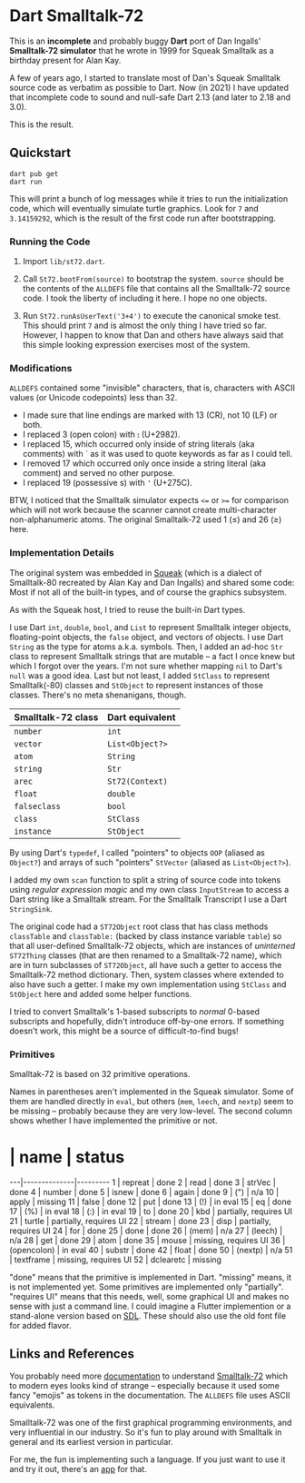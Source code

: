 Dart Smalltalk-72
=================

This is an **incomplete** and probably buggy **Dart** port of Dan Ingalls' **Smalltalk-72 simulator** that he wrote in 1999 for Squeak Smalltalk as a birthday present for Alan Kay.

A few of years ago, I started to translate most of Dan's Squeak Smalltalk source code as verbatim as possible to Dart. Now (in 2021) I have updated that incomplete code to sound and null-safe Dart 2.13 (and later to 2.18 and 3.0).

This is the result.

## Quickstart

    dart pub get
    dart run

This will print a bunch of log messages while it tries to run the initialization code, which will eventually simulate turtle graphics. Look for `7` and `3.14159292`, which is the result of the first code run after bootstrapping.

### Running the Code

1. Import `lib/st72.dart`.

2. Call `St72.bootFrom(source)` to bootstrap the system. `source` should be the contents of the `ALLDEFS` file that contains all the Smalltalk-72 source code. I took the liberty of including it here. I hope no one objects.

3. Run `St72.runAsUserText('3+4')` to execute the canonical smoke test. This should print `7` and is almost the only thing I have tried so far. However, I happen to know that Dan and others have always said that this simple looking expression exercises most of the system.

### Modifications

`ALLDEFS` contained some "invisible" characters, that is, characters with ASCII values (or Unicode codepoints) less than 32.

* I made sure that line endings are marked with 13 (CR), not 10 (LF) or both.
* I replaced 3 (open colon) with `⦂` (U+2982).
* I replaced 15, which occurred only inside of string literals (aka comments) with ` as it was used to quote keywords as far as I could tell.
* I removed 17 which occurred only once inside a string literal (aka comment) and served no other purpose.
* I replaced 19 (possessive s) with `❜` (U+275C).

BTW, I noticed that the Smalltalk simulator expects `<=` or `>=` for comparison which will not work because the scanner cannot create multi-character non-alphanumeric atoms. The original Smalltalk-72 used 1 (≤) and 26 (≥) here.

### Implementation Details

The original system was embedded in [Squeak](https://squeak.org/) (which is a dialect of Smalltalk-80 recreated by Alan Kay and Dan Ingalls) and shared some code: Most if not all of the built-in types, and of course the graphics subsystem.

As with the Squeak host, I tried to reuse the built-in Dart types.

I use Dart `int`, `double`, `bool`, and `List` to represent Smalltalk integer objects, floating-point objects, the `false` object, and vectors of objects. I use Dart `String` as the type for atoms a.k.a. symbols. Then, I added an ad-hoc `Str` class to represent Smalltalk strings that are mutable – a fact I once knew but which I forgot over the years. I'm not sure whether mapping `nil` to Dart's `null` was a good idea. Last but not least, I added `StClass` to represent Smalltalk(-80) classes and `StObject` to represent instances of those classes. There's no meta shenanigans, though.

Smalltalk-72 class | Dart equivalent
-------------------|----------------
`number`           | `int`
`vector`           | `List<Object?>`
`atom`             | `String`
`string`           | `Str`
`arec`             | `St72(Context)`
`float`            | `double`
`falseclass`       | `bool`
`class`            | `StClass`
`instance`         | `StObject`

By using Dart's `typedef`, I called "pointers" to objects `OOP` (aliased as `Object?`) and arrays of such "pointers" `StVector` (aliased as `List<Object?>`).

I added my own `scan` function to split a string of source code into tokens using _regular expression magic_ and my own class `InputStream` to access a Dart string like a Smalltalk stream. For the Smalltalk Transcript I use a Dart `StringSink`.

The original code had a `ST72Object` root class that has class methods `classTable` and `classTable:` (backed by class instance variable `table`) so that all user-defined Smalltalk-72 objects, which are instances of _uninterned_ `ST72Thing` classes (that are then renamed to a Smalltalk-72 name), which are in turn subclasses of `ST72Object`, all have such a getter to access the Smalltalk-72 method dictionary. Then, system classes where extended to also have such a getter. I make my own implementation using `StClass` and `StObject` here and added some helper functions.

I tried to convert Smalltalk's 1-based subscripts to _normal_ 0-based subscripts and hopefully, didn't introduce off-by-one errors. If something doesn't work, this might be a source of difficult-to-find bugs!

### Primitives

Smalltak-72 is based on 32 primitive operations.

Names in parentheses aren't implemented in the Squeak simulator. Some of them are handled directly in `eval`, but others (`mem`, `leech`, and `nextp`) seem to be missing – probably because they are very low-level. The second column shows whether I have implemented the primitive or not.

 # | name         | status
---|--------------|---------
 1 | repreat      | done
 2 | read         | done
 3 | strVec       | done
 4 | number       | done
 5 | isnew        | done
 6 | again        | done
 9 | (")          | n/a
10 | apply        | missing
11 | false        | done
12 | put          | done
13 | (!)          | in eval
15 | eq           | done
17 | (%)          | in eval
18 | (:)          | in eval
19 | to           | done
20 | kbd          | partially, requires UI
21 | turtle       | partially, requires UI
22 | stream       | done
23 | disp         | partially, requires UI
24 | for          | done
25 | done         | done
26 | (mem)        | n/a
27 | (leech)      | n/a
28 | get          | done
29 | atom         | done
35 | mouse        | missing, requires UI
36 | (opencolon)  | in eval
40 | substr       | done
42 | float        | done
50 | (nextp)      | n/a
51 | textframe    | missing, requires UI
52 | dclearetc    | missing

"done" means that the primitive is implemented in Dart. "missing" means, it is not implemented yet. Some primitives are implemented only "partially". "requires UI" means that this needs, well, some graphical UI and makes no sense with just a command line. I could imagine a Flutter implemention or a stand-alone version based on [SDL](https://www.libsdl.org/). These should also use the old font file for added flavor.

## Links and References

You probably need more [documentation](http://www.bitsavers.org/pdf/xerox/parc/techReports/Smalltalk-72_Instruction_Manual_Mar76.pdf) to understand [Smalltalk-72](https://wiki.squeak.org/squeak/989) which to modern eyes looks kind of strange – especially because it used some fancy "emojis" as tokens in the documentation. The `ALLDEFS` file uses ASCII equivalents.

Smalltalk-72 was one of the first graphical programming environments, and very influential in our industry. So it's fun to play around with Smalltalk in general and its earliest version in particular.

For me, the fun is implementing such a language. If you just want to use it and try it out, there's an [app](https://lively-web.org/users/Dan/ALTO-Smalltalk-72.html) for that.
